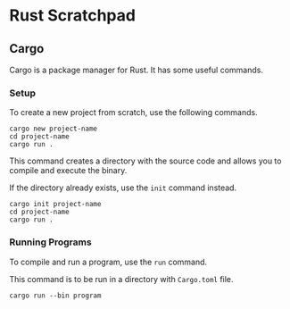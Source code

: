 # Rust Scratchpad

## Cargo

Cargo is a package manager for Rust. It has some useful commands.

### Setup

To create a new project from scratch, use the following commands.

```cargo
cargo new project-name
cd project-name
cargo run .
```

This command creates a directory with the source code and allows you to compile and execute the binary.

If the directory already exists, use the `init` command instead.

```cargo
cargo init project-name
cd project-name
cargo run .
```

### Running Programs

To compile and run a program, use the `run` command.

This command is to be run in a directory with `Cargo.toml` file.

```cargo
cargo run --bin program
```
